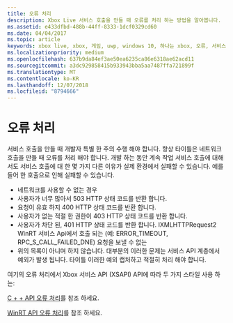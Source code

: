 ```yaml
---
title: 오류 처리
description: Xbox Live 서비스 호출을 만들 때 오류를 처리 하는 방법을 알아봅니다.
ms.assetid: e433dfbd-488b-44ff-8333-1dcf0329cd60
ms.date: 04/04/2017
ms.topic: article
keywords: xbox live, xbox, 게임, uwp, windows 10, 하나는 xbox, 오류, 서비스 호출
ms.localizationpriority: medium
ms.openlocfilehash: 637b9da84ef3ae50ea6235ca86e6318ae62acd11
ms.sourcegitcommit: a3dc929858415b933943bba5aa7487ffa721899f
ms.translationtype: MT
ms.contentlocale: ko-KR
ms.lasthandoff: 12/07/2018
ms.locfileid: "8794666"
---
```

# <a name="error-handling"></a>오류 처리

서비스 호출을 만들 때 개발자 특별 한 주의 수행 해야 합니다. 항상 타이틀은 네트워크 호출을 만들 때 오류를 처리 해야 합니다. 개발 하는 동안 계속 작업 서비스 호출에 대해서도 서비스 호출에 대 한 몇 가지 다른 이유가 실제 환경에서 실패할 수 있습니다. 예를 들어 한 호출으로 인해 실패할 수 있습니다.

* 네트워크를 사용할 수 없는 경우
* 사용자가 너무 많아서 503 HTTP 상태 코드를 반환 합니다.
* 요청이 유효 하지 400 HTTP 상태 코드를 반환 합니다.
* 사용자가 없는 적절 한 권한이 403 HTTP 상태 코드를 반환 합니다.
* 사용자가 차단 된, 401 HTTP 상태 코드를 반환 합니다.
IXMLHTTPRequest2 WinRT 서비스 Api에서 호출 되는 (예: ERROR_TIMEOUT, RPC_S_CALL_FAILED_DNE) 요청을 보낼 수 없는
* 위의 목록이 아니며 하지 않습니다. 대부분의 이러한 문제는 서비스 API 계층에서 예외가 발생 됩니다. 타이틀 이러한 예외 캡처하고 적절히 처리 해야 합니다.

여기의 오류 처리에서 Xbox 서비스 API (XSAPI) API에 따라 두 가지 스타일 사용 하는:

[C + + API 오류 처리](error-handling-cpp.md)를 참조 하세요.

[WinRT API 오류 처리](error-handling-winrt.md)를 참조 하세요.
